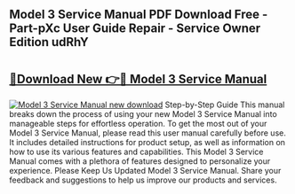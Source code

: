## Model 3 Service Manual PDF Download Free - Part-pXc User Guide Repair - Service Owner Edition udRhY

# <h2><a href="http://cf15637.oget.top/?id=Model+3+Service+Manual">🔗Download New 👉🔴 Model 3 Service Manual</a></h2>

[![Model 3 Service Manual new download](https://i.imgur.com/5g1atiW.png)](http://cf15637.oget.top/?id=Model+3+Service+Manual)
Step-by-Step Guide This manual breaks down the process of using your new Model 3 Service Manual into manageable steps for effortless operation. To get the most out of your Model 3 Service Manual, please read this user manual carefully before use. It includes detailed instructions for product setup, as well as information on how to use its various features and capabilities. This Model 3 Service Manual comes with a plethora of features designed to personalize your experience. Please Keep Us Updated Model 3 Service Manual. Share your feedback and suggestions to help us improve our products and services.
